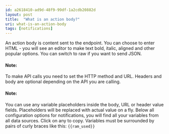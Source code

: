 ```yaml
---
id: a2618410-ad9d-48f9-99df-1a2cdb20882d
layout: post
title:  "What is an action body?"
uri: what-is-an-action-body
tags: [notifications]
---
```


An action body is content sent to the endpoint. You can choose to enter HTML - you will see an editor to make text bold, italic, aligned and other popular options. You can switch to raw if you want to send JSON.

<!-- more -->

#### Note:

To make API calls you need to set the HTTP method and URL. Headers and body are optional depending on the API you are calling.

#### Note:

You can use any variable placeholders inside the body, URL or header value fields. Placeholders will be replaced with actual value on a fly. Below all configuration options for <wiki>notifications</wiki>, you will find all your variables from all data sources. Click on any to copy. Variables must be surrounded by pairs of curly braces like this: `{{ram_used}}`